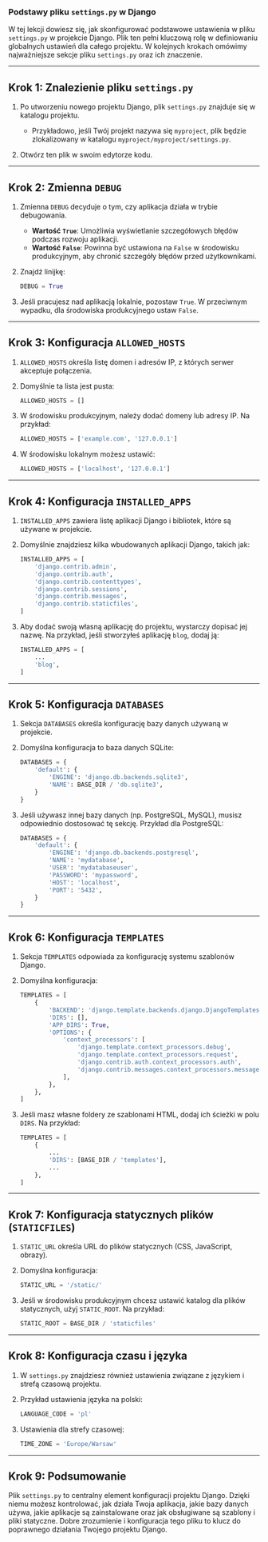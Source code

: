 ### Podstawy pliku `settings.py` w Django

W tej lekcji dowiesz się, jak skonfigurować podstawowe ustawienia w pliku `settings.py` w projekcie Django. Plik ten pełni kluczową rolę w definiowaniu globalnych ustawień dla całego projektu. W kolejnych krokach omówimy najważniejsze sekcje pliku `settings.py` oraz ich znaczenie.

---

## Krok 1: Znalezienie pliku `settings.py`

1. Po utworzeniu nowego projektu Django, plik `settings.py` znajduje się w katalogu projektu.

   - Przykładowo, jeśli Twój projekt nazywa się `myproject`, plik będzie zlokalizowany w katalogu `myproject/myproject/settings.py`.

2. Otwórz ten plik w swoim edytorze kodu.

---

## Krok 2: Zmienna `DEBUG`

1. Zmienna `DEBUG` decyduje o tym, czy aplikacja działa w trybie debugowania.
   - **Wartość `True`**: Umożliwia wyświetlanie szczegółowych błędów podczas rozwoju aplikacji.
   - **Wartość `False`**: Powinna być ustawiona na `False` w środowisku produkcyjnym, aby chronić szczegóły błędów przed użytkownikami.
2. Znajdź linijkę:

   ```python
   DEBUG = True
   ```

3. Jeśli pracujesz nad aplikacją lokalnie, pozostaw `True`. W przeciwnym wypadku, dla środowiska produkcyjnego ustaw `False`.

---

## Krok 3: Konfiguracja `ALLOWED_HOSTS`

1. `ALLOWED_HOSTS` określa listę domen i adresów IP, z których serwer akceptuje połączenia.

2. Domyślnie ta lista jest pusta:

   ```python
   ALLOWED_HOSTS = []
   ```

3. W środowisku produkcyjnym, należy dodać domeny lub adresy IP. Na przykład:

   ```python
   ALLOWED_HOSTS = ['example.com', '127.0.0.1']
   ```

4. W środowisku lokalnym możesz ustawić:
   ```python
   ALLOWED_HOSTS = ['localhost', '127.0.0.1']
   ```

---

## Krok 4: Konfiguracja `INSTALLED_APPS`

1. `INSTALLED_APPS` zawiera listę aplikacji Django i bibliotek, które są używane w projekcie.

2. Domyślnie znajdziesz kilka wbudowanych aplikacji Django, takich jak:

   ```python
   INSTALLED_APPS = [
       'django.contrib.admin',
       'django.contrib.auth',
       'django.contrib.contenttypes',
       'django.contrib.sessions',
       'django.contrib.messages',
       'django.contrib.staticfiles',
   ]
   ```

3. Aby dodać swoją własną aplikację do projektu, wystarczy dopisać jej nazwę. Na przykład, jeśli stworzyłeś aplikację `blog`, dodaj ją:
   ```python
   INSTALLED_APPS = [
       ...
       'blog',
   ]
   ```

---

## Krok 5: Konfiguracja `DATABASES`

1. Sekcja `DATABASES` określa konfigurację bazy danych używaną w projekcie.

2. Domyślna konfiguracja to baza danych SQLite:

   ```python
   DATABASES = {
       'default': {
           'ENGINE': 'django.db.backends.sqlite3',
           'NAME': BASE_DIR / 'db.sqlite3',
       }
   }
   ```

3. Jeśli używasz innej bazy danych (np. PostgreSQL, MySQL), musisz odpowiednio dostosować tę sekcję. Przykład dla PostgreSQL:
   ```python
   DATABASES = {
       'default': {
           'ENGINE': 'django.db.backends.postgresql',
           'NAME': 'mydatabase',
           'USER': 'mydatabaseuser',
           'PASSWORD': 'mypassword',
           'HOST': 'localhost',
           'PORT': '5432',
       }
   }
   ```

---

## Krok 6: Konfiguracja `TEMPLATES`

1. Sekcja `TEMPLATES` odpowiada za konfigurację systemu szablonów Django.

2. Domyślna konfiguracja:

   ```python
   TEMPLATES = [
       {
           'BACKEND': 'django.template.backends.django.DjangoTemplates',
           'DIRS': [],
           'APP_DIRS': True,
           'OPTIONS': {
               'context_processors': [
                   'django.template.context_processors.debug',
                   'django.template.context_processors.request',
                   'django.contrib.auth.context_processors.auth',
                   'django.contrib.messages.context_processors.messages',
               ],
           },
       },
   ]
   ```

3. Jeśli masz własne foldery ze szablonami HTML, dodaj ich ścieżki w polu `DIRS`. Na przykład:
   ```python
   TEMPLATES = [
       {
           ...
           'DIRS': [BASE_DIR / 'templates'],
           ...
       },
   ]
   ```

---

## Krok 7: Konfiguracja statycznych plików (`STATICFILES`)

1. `STATIC_URL` określa URL do plików statycznych (CSS, JavaScript, obrazy).

2. Domyślna konfiguracja:

   ```python
   STATIC_URL = '/static/'
   ```

3. Jeśli w środowisku produkcyjnym chcesz ustawić katalog dla plików statycznych, użyj `STATIC_ROOT`. Na przykład:
   ```python
   STATIC_ROOT = BASE_DIR / 'staticfiles'
   ```

---

## Krok 8: Konfiguracja czasu i języka

1. W `settings.py` znajdziesz również ustawienia związane z językiem i strefą czasową projektu.

2. Przykład ustawienia języka na polski:

   ```python
   LANGUAGE_CODE = 'pl'
   ```

3. Ustawienia dla strefy czasowej:
   ```python
   TIME_ZONE = 'Europe/Warsaw'
   ```

---

## Krok 9: Podsumowanie

Plik `settings.py` to centralny element konfiguracji projektu Django. Dzięki niemu możesz kontrolować, jak działa Twoja aplikacja, jakie bazy danych używa, jakie aplikacje są zainstalowane oraz jak obsługiwane są szablony i pliki statyczne. Dobre zrozumienie i konfiguracja tego pliku to klucz do poprawnego działania Twojego projektu Django.
